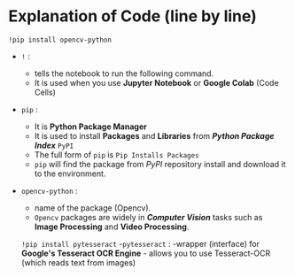 # Explanation of Code (line by line)

`!pip install opencv-python` 
- `!` :
    - tells the notebook to run the following command.
    -  It is used when you use **Jupyter Notebook** or **Google Colab** (Code Cells)

- `pip` :
    -  It is **Python Package Manager**
    -  It is used to install **Packages** and **Libraries** from ***Python Package Index*** `PyPI`
    - The full form of `pip` is `Pip Installs Packages`
    - `pip` will find the package from *PyPI* repository install and download it to the environment.

- `opencv-python` :
    - name of the package (Opencv).
    - `Opencv` packages are widely in ***Computer Vision*** tasks such as **Image Processing** and **Video Processing**.

   `!pip install pytesseract`
  -`pytesseract` :
      -wrapper (interface) for **Google's Tesseract OCR Engine**
      - allows you to use Tesseract-OCR (which reads text from images)
  
